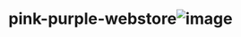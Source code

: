 # pink-purple-webstore![image](https://github.com/user-attachments/assets/0ed2f940-1368-4256-a369-65a26dce730c)
